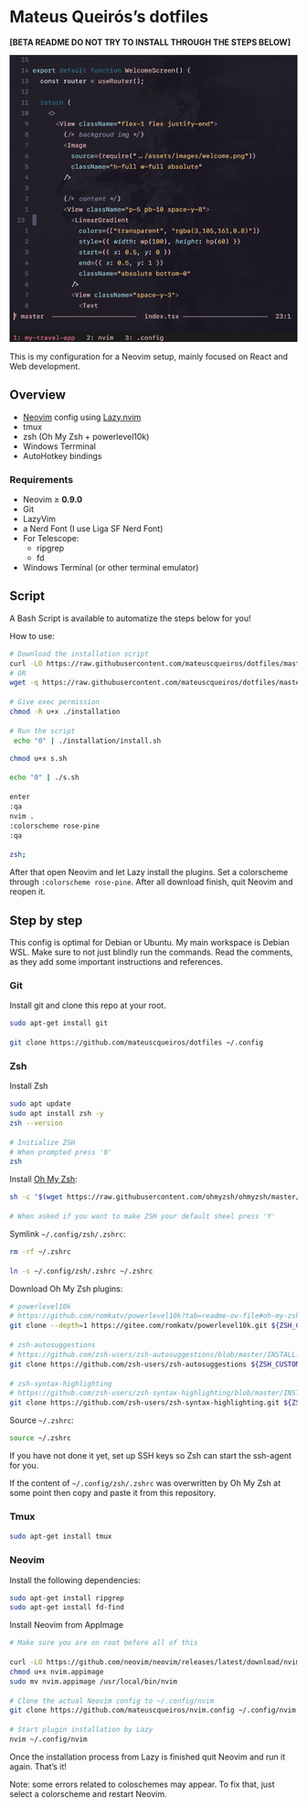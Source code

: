 # Mateus Queirós’s dotfiles

**[BETA README DO NOT TRY TO INSTALL THROUGH THE STEPS BELOW]**

![react demo](./screenshots/react-demo.png)

This is my configuration for a Neovim setup, mainly focused on React and Web development.

## Overview

- [Neovim](https://neovim.io/) config using [Lazy.nvim](https://github.com/folke/lazy.nvim)
- tmux
- zsh (Oh My Zsh + powerlevel10k)
- Windows Terrminal
- AutoHotkey bindings

### Requirements

- Neovim ≥ **0.9.0**
- Git
- LazyVim
- a Nerd Font (I use Liga SF Nerd Font)
- For Telescope:
    - ripgrep
    - fd
- Windows Terminal (or other terminal emulator)

## Script

A Bash Script is available to automatize the steps below for you!

How to use:

```bash
# Download the installation script
curl -LO https://raw.githubusercontent.com/mateuscqueiros/dotfiles/master/installation.sh
# OR
wget -q https://raw.githubusercontent.com/mateuscqueiros/dotfiles/master/installation.sh

# Give exec permission
chmod -R u+x ./installation

# Run the script
 echo "0" | ./installation/install.sh
```

```bash
chmod u+x s.sh

echo "0" | ./s.sh

enter
:qa
nvim .
:colorscheme rose-pine
:qa

zsh;
```

After that open Neovim and let Lazy install the plugins. Set a colorscheme through `:colorscheme rose-pine`. After all download finish, quit Neovim and reopen it.

## Step by step

This config is optimal for Debian or Ubuntu. My main workspace is Debian WSL. Make sure to not just blindly run the commands. Read the comments, as they add some important instructions and references.

### Git

Install git and clone this repo at your root.

```bash
sudo apt-get install git

git clone https://github.com/mateuscqueiros/dotfiles ~/.config
```

### Zsh

Install Zsh

```bash
sudo apt update
sudo apt install zsh -y
zsh --version

# Initialize ZSH
# When prompted press '0'
zsh
```

Install [Oh My Zsh](https://ohmyz.sh/#install):

```bash
sh -c "$(wget https://raw.githubusercontent.com/ohmyzsh/ohmyzsh/master/tools/install.sh -O -)"

# When asked if you want to make ZSH your default sheel press 'Y'
```

Symlink `~/.config/zsh/.zshrc`:

```bash
rm -rf ~/.zshrc

ln -s ~/.config/zsh/.zshrc ~/.zshrc
```

Download Oh My Zsh plugins:

```bash
# powerlevel10k
# https://github.com/romkatv/powerlevel10k?tab=readme-ov-file#oh-my-zsh
git clone --depth=1 https://gitee.com/romkatv/powerlevel10k.git ${ZSH_CUSTOM:-$HOME/.oh-my-zsh/custom}/themes/powerlevel10k

# zsh-autosuggestions
# https://github.com/zsh-users/zsh-autosuggestions/blob/master/INSTALL.md#oh-my-zsh
git clone https://github.com/zsh-users/zsh-autosuggestions ${ZSH_CUSTOM:-~/.oh-my-zsh/custom}/plugins/zsh-autosuggestions

# zsh-syntax-highlighting
# https://github.com/zsh-users/zsh-syntax-highlighting/blob/master/INSTALL.md#oh-my-zsh
git clone https://github.com/zsh-users/zsh-syntax-highlighting.git ${ZSH_CUSTOM:-~/.oh-my-zsh/custom}/plugins/zsh-syntax-highlighting

```

Source `~/.zshrc`:

```bash
source ~/.zshrc
```

If you have not done it yet, set up SSH keys so Zsh can start the ssh-agent for you.

If the content of `~/.config/zsh/.zshrc` was overwritten by Oh My Zsh at some point then copy and paste it from this repository.

### Tmux

```bash
sudo apt-get install tmux
```

### Neovim

Install the following dependencies:

```bash
sudo apt-get install ripgrep
sudo apt-get install fd-find
```

Install Neovim from AppImage

```bash
# Make sure you are on root before all of this

curl -LO https://github.com/neovim/neovim/releases/latest/download/nvim.appimage
chmod u+x nvim.appimage
sudo mv nvim.appimage /usr/local/bin/nvim

# Clone the actual Neovim config to ~/.config/nvim
git clone https://github.com/mateuscqueiros/nvim.config ~/.config/nvim

# Start plugin installation by Lazy
nvim ~/.config/nvim
```

Once the installation process from Lazy is finished quit Neovim and run it again. That’s it!

Note: some errors related to coloschemes may appear. To fix that, just select a colorscheme and restart Neovim.
